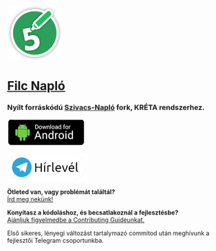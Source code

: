 
![logo](.github/icon.png)
# [Filc Napló](https://filcnaplo.hu/)

### Nyílt forráskódú [Szivacs-Napló](https://github.com/boapps/Szivacs-Naplo) fork, KRÉTA rendszerhez.

[![Letöltés](.github/download.png)](https://www.filcnaplo.hu/download/)

[![Telegram Hírlevél Csoport](.github/telegram.png)](https://t.me/filc_naplo)

**Ötleted van, vagy problémát találtál?**<br>
[Írd meg nekünk!](https://github.com/filcnaplo/filcnaplo/issues/new)<br>

**Konyítasz a kódoláshoz, és becsatlakoznál a fejlesztésbe?**<br>
[Ajánljuk figyelmedbe a Contributing Guideunkat.](.github/CONTRIBUTING.md)

Első sikeres, lényegi változást tartalymazó commitod után meghívunk a fejlesztői Telegram csoportunkba.
 
 
 
